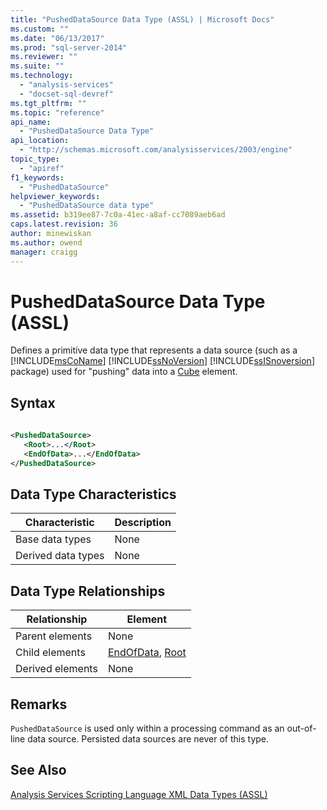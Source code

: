 ```yaml
---
title: "PushedDataSource Data Type (ASSL) | Microsoft Docs"
ms.custom: ""
ms.date: "06/13/2017"
ms.prod: "sql-server-2014"
ms.reviewer: ""
ms.suite: ""
ms.technology: 
  - "analysis-services"
  - "docset-sql-devref"
ms.tgt_pltfrm: ""
ms.topic: "reference"
api_name: 
  - "PushedDataSource Data Type"
api_location: 
  - "http://schemas.microsoft.com/analysisservices/2003/engine"
topic_type: 
  - "apiref"
f1_keywords: 
  - "PushedDataSource"
helpviewer_keywords: 
  - "PushedDataSource data type"
ms.assetid: b319ee87-7c0a-41ec-a8af-cc7089aeb6ad
caps.latest.revision: 36
author: minewiskan
ms.author: owend
manager: craigg
---
```

# PushedDataSource Data Type (ASSL)
  Defines a primitive data type that represents a data source (such as a [!INCLUDE[msCoName](../../../includes/msconame-md.md)] [!INCLUDE[ssNoVersion](../../../includes/ssnoversion-md.md)] [!INCLUDE[ssISnoversion](../../../includes/ssisnoversion-md.md)] package) used for "pushing" data into a [Cube](../objects/cube-element-assl.md) element.  
  
## Syntax  
  
```xml  
  
<PushedDataSource>  
   <Root>...</Root>  
   <EndOfData>...</EndOfData>  
</PushedDataSource>  
```  
  
## Data Type Characteristics  
  
|Characteristic|Description|  
|--------------------|-----------------|  
|Base data types|None|  
|Derived data types|None|  
  
## Data Type Relationships  
  
|Relationship|Element|  
|------------------|-------------|  
|Parent elements|None|  
|Child elements|[EndOfData](../objects/data-element-assl.md), [Root](../properties/root-element-assl.md)|  
|Derived elements|None|  
  
## Remarks  
 `PushedDataSource` is used only within a processing command as an out-of-line data source. Persisted data sources are never of this type.  
  
## See Also  
 [Analysis Services Scripting Language XML Data Types &#40;ASSL&#41;](analysis-services-scripting-language-xml-data-types-assl.md)  
  
  
